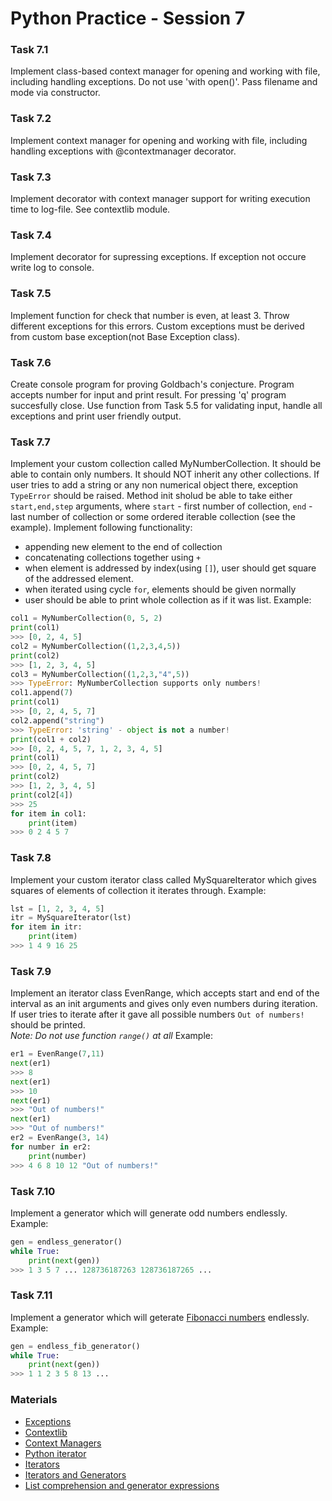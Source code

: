 # Python Practice - Session 7


### Task 7.1
Implement class-based context manager for opening and working with file, including handling exceptions. Do not use 'with open()'. Pass filename and mode via constructor.

### Task 7.2
Implement context manager for opening and working with file, including handling exceptions with @contextmanager decorator.

### Task 7.3
Implement decorator with context manager support for writing execution time to log-file. See contextlib module.

### Task 7.4
Implement decorator for supressing exceptions. If exception not occure write log to console.

### Task 7.5
Implement function for check that number is even, at least 3. Throw different exceptions for this errors. Custom exceptions must be derived from custom base exception(not Base Exception class).

### Task 7.6
Create console program for proving Goldbach's conjecture. Program accepts number for input and print result. For pressing 'q' program succesfully close. Use function from Task 5.5 for validating input, handle all exceptions and print user friendly output.

### Task 7.7
Implement your custom collection called MyNumberCollection. It should be able to contain only numbers. It should NOT inherit any other collections.
If user tries to add a string or any non numerical object there, exception `TypeError` should be raised. Method init sholud be able to take either 
`start,end,step` arguments, where `start` - first number of collection, `end` - last number of collection or some ordered iterable 
collection (see the example).
Implement following functionality:
* appending new element to the end of collection
* concatenating collections together using `+`
* when element is addressed by index(using `[]`), user should get square of the addressed element.
* when iterated using cycle `for`, elements should be given normally
* user should be able to print whole collection as if it was list.
Example:
```python
col1 = MyNumberCollection(0, 5, 2)
print(col1)
>>> [0, 2, 4, 5]
col2 = MyNumberCollection((1,2,3,4,5))
print(col2)
>>> [1, 2, 3, 4, 5]
col3 = MyNumberCollection((1,2,3,"4",5))
>>> TypeError: MyNumberCollection supports only numbers!
col1.append(7)
print(col1)
>>> [0, 2, 4, 5, 7]
col2.append("string")
>>> TypeError: 'string' - object is not a number!
print(col1 + col2)
>>> [0, 2, 4, 5, 7, 1, 2, 3, 4, 5]
print(col1)
>>> [0, 2, 4, 5, 7]
print(col2)
>>> [1, 2, 3, 4, 5]
print(col2[4])
>>> 25
for item in col1:
    print(item)
>>> 0 2 4 5 7
```

### Task 7.8
Implement your custom iterator class called MySquareIterator which gives squares of elements of collection it iterates through.
Example:
```python
lst = [1, 2, 3, 4, 5]
itr = MySquareIterator(lst)
for item in itr:
    print(item)
>>> 1 4 9 16 25

```

### Task 7.9
Implement an iterator class EvenRange, which accepts start and end of the interval as an init arguments and gives only even numbers during iteration.
If user tries to iterate after it gave all possible numbers `Out of numbers!` should be printed.  
_Note: Do not use function `range()` at all_
Example:
```python
er1 = EvenRange(7,11)
next(er1)
>>> 8
next(er1)
>>> 10
next(er1)
>>> "Out of numbers!"
next(er1)
>>> "Out of numbers!"
er2 = EvenRange(3, 14)
for number in er2:
    print(number)
>>> 4 6 8 10 12 "Out of numbers!"
```

### Task 7.10
Implement a generator which will generate odd numbers endlessly.
Example:
```python
gen = endless_generator()
while True:
    print(next(gen))
>>> 1 3 5 7 ... 128736187263 128736187265 ...
```

### Task 7.11
Implement a generator which will geterate [Fibonacci numbers](https://en.wikipedia.org/wiki/Fibonacci_number) endlessly.
Example:
```python
gen = endless_fib_generator()
while True:
    print(next(gen))
>>> 1 1 2 3 5 8 13 ...
```


### Materials
* [Exceptions](https://realpython.com/python-exceptions/)
* [Contextlib](https://python-scripts.com/contextlib)
* [Context Managers](https://book.pythontips.com/en/latest/context_managers.html)
* [Python iterator](https://www.programiz.com/python-programming/iterator)
* [Iterators](https://anandology.com/python-practice-book/iterators.html)
* [Iterators and Generators](https://www.youtube.com/watch?v=jTYiNjvnHZY)
* [List comprehension and generator expressions](https://www.youtube.com/watch?v=3dt4OGnU5sM&list=PL-osiE80TeTt2d9bfVyTiXJA-UTHn6WwU&index=20)

